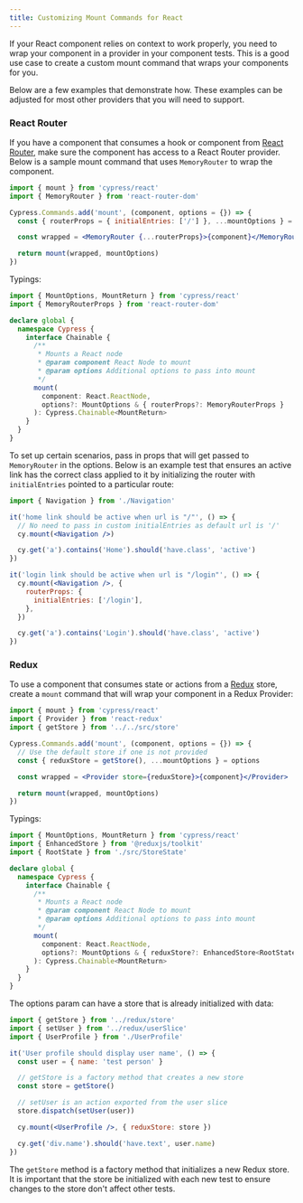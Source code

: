 ```yaml
---
title: Customizing Mount Commands for React
---
```


If your React component relies on context to work properly, you need to wrap
your component in a provider in your component tests. This is a good use case to
create a custom mount command that wraps your components for you.

Below are a few examples that demonstrate how. These examples can be adjusted
for most other providers that you will need to support.

### React Router

If you have a component that consumes a hook or component from
[React Router](https://reactrouter.com/), make sure the component has access to
a React Router provider. Below is a sample mount command that uses
`MemoryRouter` to wrap the component.

<code-group>
<code-block label="Component Support File" active>

```jsx
import { mount } from 'cypress/react'
import { MemoryRouter } from 'react-router-dom'

Cypress.Commands.add('mount', (component, options = {}) => {
  const { routerProps = { initialEntries: ['/'] }, ...mountOptions } = options

  const wrapped = <MemoryRouter {...routerProps}>{component}</MemoryRouter>

  return mount(wrapped, mountOptions)
})
```

</code-group>
</code-block>

Typings:

<code-group>
<code-block label="cypress.d.ts (or other typings file)" active>

```ts
import { MountOptions, MountReturn } from 'cypress/react'
import { MemoryRouterProps } from 'react-router-dom'

declare global {
  namespace Cypress {
    interface Chainable {
      /**
       * Mounts a React node
       * @param component React Node to mount
       * @param options Additional options to pass into mount
       */
      mount(
        component: React.ReactNode,
        options?: MountOptions & { routerProps?: MemoryRouterProps }
      ): Cypress.Chainable<MountReturn>
    }
  }
}
```

</code-group>
</code-block>

To set up certain scenarios, pass in props that will get passed to
`MemoryRouter` in the options. Below is an example test that ensures an active
link has the correct class applied to it by initializing the router with
`initialEntries` pointed to a particular route:

```jsx
import { Navigation } from './Navigation'

it('home link should be active when url is "/"', () => {
  // No need to pass in custom initialEntries as default url is '/'
  cy.mount(<Navigation />)

  cy.get('a').contains('Home').should('have.class', 'active')
})

it('login link should be active when url is "/login"', () => {
  cy.mount(<Navigation />, {
    routerProps: {
      initialEntries: ['/login'],
    },
  })

  cy.get('a').contains('Login').should('have.class', 'active')
})
```

### Redux

To use a component that consumes state or actions from a
[Redux](https://react-redux.js.org/) store, create a `mount` command that will
wrap your component in a Redux Provider:

<code-group>
<code-block label="Component Support File" active>

```jsx
import { mount } from 'cypress/react'
import { Provider } from 'react-redux'
import { getStore } from '../../src/store'

Cypress.Commands.add('mount', (component, options = {}) => {
  // Use the default store if one is not provided
  const { reduxStore = getStore(), ...mountOptions } = options

  const wrapped = <Provider store={reduxStore}>{component}</Provider>

  return mount(wrapped, mountOptions)
})
```

</code-group>
</code-block>

Typings:

<code-group>
<code-block label="cypress.d.ts (or other typings file)" active>

```ts
import { MountOptions, MountReturn } from 'cypress/react'
import { EnhancedStore } from '@reduxjs/toolkit'
import { RootState } from './src/StoreState'

declare global {
  namespace Cypress {
    interface Chainable {
      /**
       * Mounts a React node
       * @param component React Node to mount
       * @param options Additional options to pass into mount
       */
      mount(
        component: React.ReactNode,
        options?: MountOptions & { reduxStore?: EnhancedStore<RootState> }
      ): Cypress.Chainable<MountReturn>
    }
  }
}
```

</code-group>
</code-block>

The options param can have a store that is already initialized with data:

```jsx
import { getStore } from '../redux/store'
import { setUser } from '../redux/userSlice'
import { UserProfile } from './UserProfile'

it('User profile should display user name', () => {
  const user = { name: 'test person' }

  // getStore is a factory method that creates a new store
  const store = getStore()

  // setUser is an action exported from the user slice
  store.dispatch(setUser(user))

  cy.mount(<UserProfile />, { reduxStore: store })

  cy.get('div.name').should('have.text', user.name)
})
```

<Alert type="info">

The `getStore` method is a factory method that initializes a new Redux store. It
is important that the store be initialized with each new test to ensure changes
to the store don't affect other tests.

</Alert>
